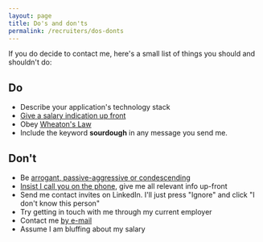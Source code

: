 ```yaml
---
layout: page
title: Do's and don'ts
permalink: /recruiters/dos-donts
---
```


If you do decide to contact me, here's a small list of things you should and shouldn't do:

## Do

* Describe your application's technology stack
* [Give a salary indication up front](/recruiters/give-me-a-salary-indication)
* Obey [Wheaton's Law](http://www.wheatonslaw.com/)
* Include the keyword **sourdough** in any message you send me.

## Don't

* Be [arrogant, passive-aggressive or condescending](/recruiters/insert-insult-here)
* [Insist I call you on the phone](/recruiters/fuck-phonecalls), give me all relevant info up-front
* Send me contact invites on LinkedIn. I'll just press "Ignore" and click "I don't know this person"
* Try getting in touch with me through my current employer
* Contact me [by e-mail](/recruiters/no-e-mail)
* Assume I am bluffing about my salary
